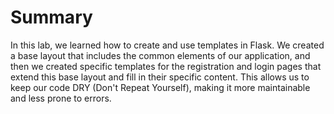 # Summary

In this lab, we learned how to create and use templates in Flask. We created a base layout that includes the common elements of our application, and then we created specific templates for the registration and login pages that extend this base layout and fill in their specific content. This allows us to keep our code DRY (Don't Repeat Yourself), making it more maintainable and less prone to errors.
